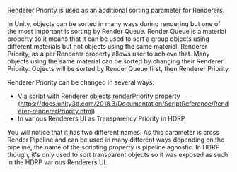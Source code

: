 Renderer Priority is used as an additional sorting parameter for Renderers.

In Unity, objects can be sorted in many ways during rendering but one of the most important is sorting by Render Queue. Render Queue is a material property so it means that it can be used to sort a group objects using different materials but not objects using the same material.
Renderer Priority, as a per Renderer property allows user to achieve that. Many objects using the same material can be sorted by changing their Renderer Priority. Objects will be sorted by Render Queue first, then Renderer Priority.

Renderer Priority can be changed in several ways:

- Via script with Renderer objects renderPriority property (https://docs.unity3d.com/2018.3/Documentation/ScriptReference/Renderer-rendererPriority.html)
- In various Renderers UI as Transparency Priority in HDRP

You will notice that it has two different names. As this parameter is cross Render Pipeline and can be used in many different ways depending on the pipeline, the name of the scripting property is pipeline agnostic. In HDRP though, it's only used to sort transparent objects so it was exposed as such in the HDRP various Renderers UI.